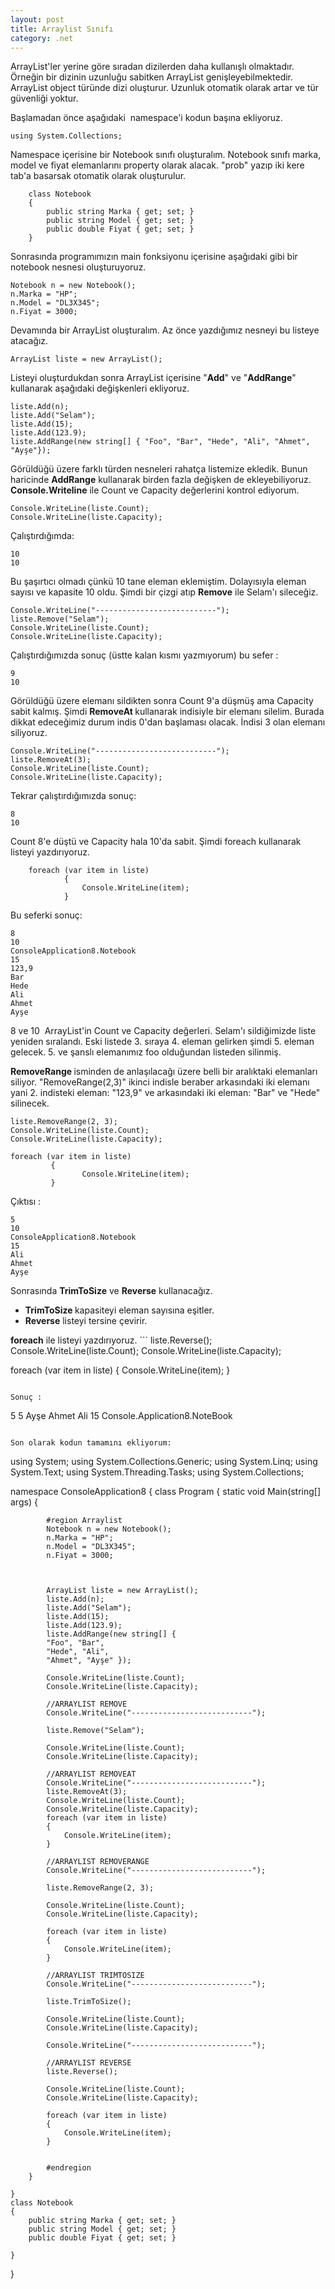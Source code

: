 ```yaml
---
layout: post
title: Arraylist Sınıfı
category: .net
---
```

ArrayList'ler yerine göre sıradan dizilerden daha kullanışlı olmaktadır. Örneğin bir dizinin uzunluğu sabitken ArrayList genişleyebilmektedir. ArrayList object türünde dizi oluşturur. Uzunluk otomatik olarak artar ve tür güvenliği yoktur.

Başlamadan önce aşağıdaki  namespace'i kodun başına ekliyoruz.

```
using System.Collections;
```

Namespace içerisine bir Notebook sınıfı oluşturalım. Notebook sınıfı marka, model ve fiyat elemanlarını property olarak alacak. "prob" yazıp iki kere tab'a basarsak otomatik olarak oluşturulur.

``` 
    class Notebook
    {
        public string Marka { get; set; }
        public string Model { get; set; }
        public double Fiyat { get; set; }
    }
```

Sonrasında programımızın main fonksiyonu içerisine aşağıdaki gibi bir notebook nesnesi oluşturuyoruz.

```
Notebook n = new Notebook();
n.Marka = "HP";
n.Model = "DL3X345";
n.Fiyat = 3000;
```
Devamında bir ArrayList oluşturalım. Az önce yazdığımız nesneyi bu listeye atacağız.

```
ArrayList liste = new ArrayList();
```

Listeyi oluşturdukdan sonra ArrayList içerisine "<strong>Add</strong>" ve "<strong>AddRange</strong>" kullanarak aşağıdaki değişkenleri ekliyoruz.

```
liste.Add(n);
liste.Add("Selam");
liste.Add(15);
liste.Add(123.9);
liste.AddRange(new string[] { "Foo", "Bar", "Hede", "Ali", "Ahmet", "Ayşe"});
```

Görüldüğü üzere farklı türden nesneleri rahatça listemize ekledik. Bunun haricinde <strong>AddRange</strong> kullanarak birden fazla değişken de ekleyebiliyoruz. <strong>Console.Writeline</strong> ile Count ve Capacity değerlerini kontrol ediyorum.

```
Console.WriteLine(liste.Count);
Console.WriteLine(liste.Capacity);
```

Çalıştırdığımda:

```
10
10
```

Bu şaşırtıcı olmadı çünkü 10 tane eleman eklemiştim. Dolayısıyla eleman sayısı ve kapasite 10 oldu. Şimdi bir çizgi atıp <strong>Remove</strong> ile Selam'ı sileceğiz.

```
Console.WriteLine("---------------------------");
liste.Remove("Selam");
Console.WriteLine(liste.Count);
Console.WriteLine(liste.Capacity);
```


Çalıştırdığımızda sonuç (üstte kalan kısmı yazmıyorum) bu sefer :

```
9
10
```

Görüldüğü üzere elemanı sildikten sonra Count 9'a düşmüş ama Capacity sabit kalmış. Şimdi <strong>RemoveAt </strong>kullanarak indisiyle bir elemanı silelim. Burada dikkat edeceğimiz durum indis 0'dan başlaması olacak. İndisi 3 olan elemanı siliyoruz.

```
Console.WriteLine("---------------------------");
liste.RemoveAt(3);
Console.WriteLine(liste.Count);
Console.WriteLine(liste.Capacity);
```

Tekrar çalıştırdığımızda sonuç:

```
8
10
```

Count 8'e düştü ve Capacity hala 10'da sabit. Şimdi foreach kullanarak listeyi yazdırıyoruz.

``` 
	foreach (var item in liste)
            {
                Console.WriteLine(item);
            }
```

Bu seferki sonuç:

```
8
10
ConsoleApplication8.Notebook
15
123,9
Bar
Hede
Ali
Ahmet
Ayşe
```

8 ve 10  ArrayList'in Count ve Capacity değerleri. Selam'ı sildiğimizde liste yeniden sıralandı. Eski listede 3. sıraya 4. eleman gelirken şimdi 5. eleman gelecek. 5. ve şanslı elemanımız foo olduğundan listeden silinmiş.

<strong>RemoveRange </strong>isminden de anlaşılacağı üzere belli bir aralıktaki elemanları siliyor. "RemoveRange(2,3)" ikinci indisle beraber arkasındaki iki elemanı yani 2. indisteki eleman: "123,9" ve arkasındaki iki eleman: "Bar" ve "Hede" silinecek.

```
liste.RemoveRange(2, 3);
Console.WriteLine(liste.Count);
Console.WriteLine(liste.Capacity);
      
foreach (var item in liste)
         {
                Console.WriteLine(item);
         }
```


Çıktısı :


```
5
10
ConsoleApplication8.Notebook
15
Ali
Ahmet
Ayşe
```
Sonrasında <strong>TrimToSize</strong> ve <strong>Reverse</strong> kullanacağız.
<ul>
	<li><strong>TrimToSize </strong>kapasiteyi eleman sayısına eşitler.</li>
	<li><strong>Reverse</strong> listeyi tersine çevirir.</li>
</ul>
<strong>foreach</strong> ile listeyi yazdırıyoruz.
```
liste.Reverse();
Console.WriteLine(liste.Count);
Console.WriteLine(liste.Capacity);

foreach (var item in liste)
   {
     Console.WriteLine(item);
   }
```

Sonuç :

```
5
5
Ayşe
Ahmet
Ali
15
Console.Application8.NoteBook
```

Son olarak kodun tamamını ekliyorum:

```
using System;
using System.Collections.Generic;
using System.Linq;
using System.Text;
using System.Threading.Tasks;
using System.Collections;

namespace ConsoleApplication8
{
    class Program
    {
        static void Main(string[] args)
        {

            #region Arraylist
            Notebook n = new Notebook();
            n.Marka = "HP";
            n.Model = "DL3X345";
            n.Fiyat = 3000;

           

            ArrayList liste = new ArrayList();
            liste.Add(n);
            liste.Add("Selam");
            liste.Add(15);
            liste.Add(123.9);
            liste.AddRange(new string[] { 
            "Foo", "Bar", 
            "Hede", "Ali", 
            "Ahmet", "Ayşe" });

            Console.WriteLine(liste.Count);
            Console.WriteLine(liste.Capacity);

            //ARRAYLIST REMOVE
            Console.WriteLine("---------------------------");

            liste.Remove("Selam");

            Console.WriteLine(liste.Count);
            Console.WriteLine(liste.Capacity);

            //ARRAYLIST REMOVEAT
            Console.WriteLine("---------------------------");
            liste.RemoveAt(3);
            Console.WriteLine(liste.Count);
            Console.WriteLine(liste.Capacity);
            foreach (var item in liste)
            {
                Console.WriteLine(item);
            }

            //ARRAYLIST REMOVERANGE
            Console.WriteLine("---------------------------");

            liste.RemoveRange(2, 3);

            Console.WriteLine(liste.Count);
            Console.WriteLine(liste.Capacity);
      
            foreach (var item in liste)
            {
                Console.WriteLine(item);
            }

            //ARRAYLIST TRIMTOSIZE
            Console.WriteLine("---------------------------");

            liste.TrimToSize();

            Console.WriteLine(liste.Count);
            Console.WriteLine(liste.Capacity);

            Console.WriteLine("---------------------------");

            //ARRAYLIST REVERSE
            liste.Reverse();

            Console.WriteLine(liste.Count);
            Console.WriteLine(liste.Capacity);

            foreach (var item in liste)
            {
                Console.WriteLine(item);
            }
            
      
            #endregion
        }

    }
    class Notebook
    {
        public string Marka { get; set; }
        public string Model { get; set; }
        public double Fiyat { get; set; }

    }
    
}
```
